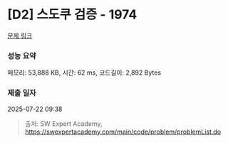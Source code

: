 # [D2] 스도쿠 검증 - 1974 

[문제 링크](https://swexpertacademy.com/main/code/problem/problemDetail.do?contestProbId=AV5Psz16AYEDFAUq) 

### 성능 요약

메모리: 53,888 KB, 시간: 62 ms, 코드길이: 2,892 Bytes

### 제출 일자

2025-07-22 09:38



> 출처: SW Expert Academy, https://swexpertacademy.com/main/code/problem/problemList.do